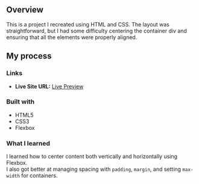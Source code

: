 ## Overview

This is a project I recreated using HTML and CSS. The layout was straightforward, but I had some difficulty centering the container div and ensuring that all the elements were properly aligned.

## My process

### Links

- **Live Site URL:** [Live Preview](https://jamies00.github.io/QR-Code/)

### Built with

- HTML5
- CSS3
- Flexbox

### What I learned

I learned how to center content both vertically and horizontally using Flexbox.  
I also got better at managing spacing with `padding`, `margin`, and setting `max-width` for containers.
